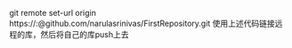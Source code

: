 git remote set-url origin https://<username>:<password>@github.com/narulasrinivas/FirstRepository.git
使用上述代码链接远程的库，然后将自己的库push上去
